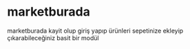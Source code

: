 # marketburada
marketburada kayit olup giriş yapıp ürünleri sepetinize ekleyip çıkarabileceğiniz basit bir modül
